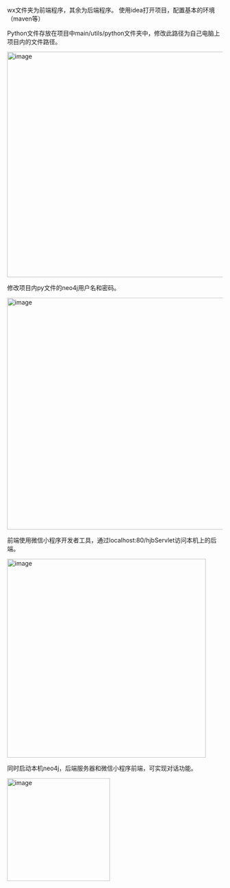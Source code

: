 wx文件夹为前端程序，其余为后端程序。
使用idea打开项目，配置基本的环境（maven等）

Python文件存放在项目中main/utils/python文件夹中，修改此路径为自己电脑上项目内的文件路径。

<img width="526" alt="image" src="https://user-images.githubusercontent.com/73516636/212841924-7fa4545f-c292-4546-bfff-9622f6f94430.png">

修改项目内py文件的neo4j用户名和密码。

<img width="541" alt="image" src="https://user-images.githubusercontent.com/73516636/212842007-6d1b9248-1d42-423a-935a-227a16a0a4e3.png">

前端使用微信小程序开发者工具，通过localhost:80/hjbServlet访问本机上的后端。

<img width="464" alt="image" src="https://user-images.githubusercontent.com/73516636/212842048-fce341f9-7978-4c6c-8020-70861370672e.png">

同时启动本机neo4j，后端服务器和微信小程序前端，可实现对话功能。

<img width="240" alt="image" src="https://user-images.githubusercontent.com/73516636/212841704-4f567020-8327-4b46-a7cf-41cc7b2e1be1.png">
